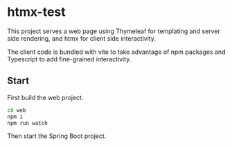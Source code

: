 # htmx-test

This project serves a web page using Thymeleaf for templating and server side rendering, and htmx for client side
interactivity.

The client code is bundled with vite to take advantage of npm packages and Typescript to add fine-grained interactivity.

## Start

First build the web project.

```bash
cd web
npm i
npm run watch
```

Then start the Spring Boot project.
